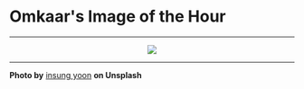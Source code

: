 # Omkaar's Image of the Hour

---

<div align="center">

<a href="https://unsplash.com/photos/heres-a-short-caption-for-the-image-close-up-of-an-orange-poppy-flower-R-X4ZpQCw5g">
  <img src="https://images.unsplash.com/photo-1748199625281-bde664abf23f?crop=entropy&cs=tinysrgb&fit=max&fm=jpg&ixid=M3w3NjA2Nzh8MHwxfHJhbmRvbXx8fHx8fHx8fDE3NDkyOTc2MDB8&ixlib=rb-4.1.0&q=80&w=1080" style="max-width:100%; height:auto;">
</a>



</div>

---

**Photo by** [insung yoon](https://unsplash.com/@insungpandora) **on Unsplash**

